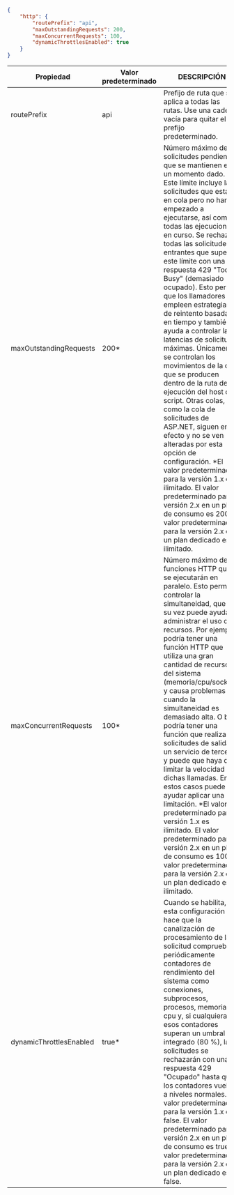 ```json
{
    "http": {
        "routePrefix": "api",
        "maxOutstandingRequests": 200,
        "maxConcurrentRequests": 100,
        "dynamicThrottlesEnabled": true
    }
}
```

|Propiedad  |Valor predeterminado | DESCRIPCIÓN |
|---------|---------|---------| 
|routePrefix|api|Prefijo de ruta que se aplica a todas las rutas. Use una cadena vacía para quitar el prefijo predeterminado. |
|maxOutstandingRequests|200*|Número máximo de solicitudes pendientes que se mantienen en un momento dado. Este límite incluye las solicitudes que están en cola pero no han empezado a ejecutarse, así como todas las ejecuciones en curso. Se rechazan todas las solicitudes entrantes que superen este límite con una respuesta 429 "Too Busy" (demasiado ocupado). Esto permite que los llamadores empleen estrategias de reintento basadas en tiempo y también le ayuda a controlar las latencias de solicitud máximas. Únicamente se controlan los movimientos de la cola que se producen dentro de la ruta de ejecución del host del script. Otras colas, como la cola de solicitudes de ASP.NET, siguen en efecto y no se ven alteradas por esta opción de configuración. *El valor predeterminado para la versión 1.x es ilimitado. El valor predeterminado para la versión 2.x en un plan de consumo es 200. El valor predeterminado para la versión 2.x en un plan dedicado es ilimitado.|
|maxConcurrentRequests|100*|Número máximo de funciones HTTP que se ejecutarán en paralelo. Esto permite controlar la simultaneidad, que a su vez puede ayudar a administrar el uso de recursos. Por ejemplo, podría tener una función HTTP que utiliza una gran cantidad de recursos del sistema (memoria/cpu/sockets) y causa problemas cuando la simultaneidad es demasiado alta. O bien podría tener una función que realiza solicitudes de salida a un servicio de terceros y puede que haya que limitar la velocidad de dichas llamadas. En estos casos puede ayudar aplicar una limitación. *El valor predeterminado para la versión 1.x es ilimitado. El valor predeterminado para la versión 2.x en un plan de consumo es 100. El valor predeterminado para la versión 2.x en un plan dedicado es ilimitado.|
|dynamicThrottlesEnabled|true*|Cuando se habilita, esta configuración hace que la canalización de procesamiento de la solicitud compruebe periódicamente contadores de rendimiento del sistema como conexiones, subprocesos, procesos, memoria o cpu y, si cualquiera de esos contadores superan un umbral alto integrado (80 %), las solicitudes se rechazarán con una respuesta 429 "Ocupado" hasta que los contadores vuelvan a niveles normales. *El valor predeterminado para la versión 1.x es false. El valor predeterminado para la versión 2.x en un plan de consumo es true. El valor predeterminado para la versión 2.x en un plan dedicado es false.|
